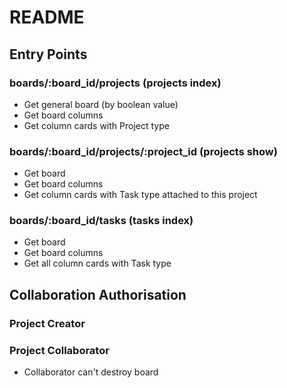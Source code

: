 # README

## Entry Points

### boards/:board_id/projects (projects index)
* Get general board (by boolean value)
* Get board columns
* Get column cards with Project type

### boards/:board_id/projects/:project_id (projects show)
* Get board
* Get board columns
* Get column cards with Task type attached to this project

### boards/:board_id/tasks (tasks index)
* Get board
* Get board columns
* Get all column cards with Task type

## Collaboration Authorisation

### Project Creator

### Project Collaborator
* Collaborator can't destroy board
